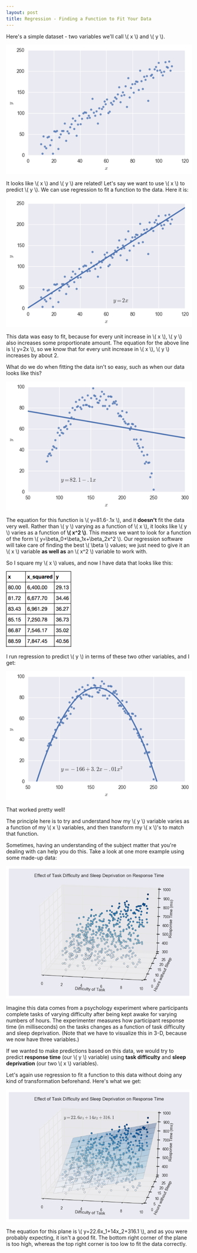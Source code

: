 ```yaml
---
layout: post
title: Regression - Finding a Function to Fit Your Data
---
```


Here's a simple dataset - two variables we'll call \\( x \\) and \\( y \\).

![x,y scatter plot](/images/straight_scatter.png)

It looks like \\( x \\) and \\( y \\) are related! Let's say we want to use \\( x \\) to predict \\( y \\). We can use regression to fit a function to the data. Here it is:

![x,y scatter plot with regression line](/images/straight_line.png)

This data was easy to fit, because for every unit increase in \\( x \\), \\( y \\) also increases some proportionate amount. The equation for the above line is \\( y=2x \\), so we know that for every unit increase in \\( x \\), \\( y \\) increases by about 2.

What do we do when fitting the data isn't so easy, such as when our data looks like this?

![x,y quadratic scatter plot](/images/curve_line.png)

The equation for this function is \\( y=81.6-.1x \\), and it **doesn't** fit the data very well. Rather than \\( y \\) varying as a function of \\( x \\), it looks like \\( y \\) varies as a function of **\\( x^2 \\)**. This means we want to look for a function of the form \\( y=\beta\_0+\beta\_1x+\beta\_2x^2 \\). Our regression software will take care of finding the best \\( \beta \\) values; we just need to give it an \\( x \\) variable **as well as** an \\( x^2 \\) variable to work with.

So I square my \\( x \\) values, and now I have data that looks like this:

![table of data](/images/x_squared_data.png)

I run regression to predict \\( y \\) in terms of these two other variables, and I get:

![x,y scatter plot with quadratic regression line](/images/curve_curve.png)

That worked pretty well!

The principle here is to try and understand how my \\( y \\) variable varies as a function of my \\( x \\) variables, and then transform my \\( x \\)'s to match that function.

Sometimes, having an understanding of the subject matter that you're dealing with can help you do this. Take a look at one more example using some made-up data:

![x1, x2, y scatter plot](/images/scatter_3d.png)

Imagine this data comes from a psychology experiment where participants complete tasks of varying difficulty after being kept awake for varying numbers of hours. The experimenter measures how participant response time (in milliseconds) on the tasks changes as a function of task difficulty and sleep deprivation. (Note that we have to visualize this in 3-D, because we now have three variables.)

If we wanted to make predictions based on this data, we would try to predict **response time** (our \\( y \\) variable) using **task difficulty** and **sleep deprivation** (our two \\( x \\) variables).

Let's again use regression to fit a function to this data without doing any kind of transformation beforehand. Here's what we get:

![x1, x2, y scatter plot with regression plane](/images/straight_plane.png)

The equation for this plane is \\( y=22.6x\_1+14x\_2+316.1 \\), and as you were probably expecting, it isn't a good fit. The bottom right corner of the plane is too high, whereas the top right corner is too low to fit the data correctly.
